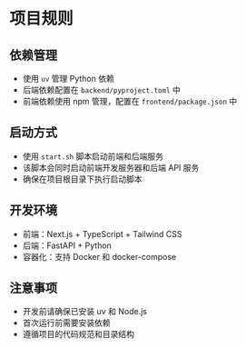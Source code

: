 # 项目规则

## 依赖管理
- 使用 `uv` 管理 Python 依赖
- 后端依赖配置在 `backend/pyproject.toml` 中
- 前端依赖使用 npm 管理，配置在 `frontend/package.json` 中

## 启动方式
- 使用 `start.sh` 脚本启动前端和后端服务
- 该脚本会同时启动前端开发服务器和后端 API 服务
- 确保在项目根目录下执行启动脚本

## 开发环境
- 前端：Next.js + TypeScript + Tailwind CSS
- 后端：FastAPI + Python
- 容器化：支持 Docker 和 docker-compose

## 注意事项
- 开发前请确保已安装 uv 和 Node.js
- 首次运行前需要安装依赖
- 遵循项目的代码规范和目录结构